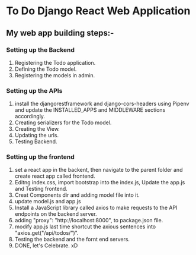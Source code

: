 To Do Django React Web Application
==================================

## My web app building steps:-

### Setting up the Backend
  1. Registering the Todo application.
  2. Defining the Todo model.
  3. Registering the models in admin.

### Setting up the APIs
  1. install the djangorestframework and django-cors-headers using Pipenv and update the INSTALLED_APPS and MIDDLEWARE sections accordingly.
  2. Creating serializers for the Todo model.
  3. Creating the View.
  4. Updating the urls.
  5. Testing Backend.

### Setting up the frontend
  1. set a react app in the backent, then navigate to the parent folder and create react app called frontend.
  2. Editng index.css, import bootstrap into the index.js, Update the app.js and Testing frontend.
  3. Creat Components dir and adding model file into it.
  4. update model.js and app.js
  5. Install a JavaScript library called axios to make requests to the API endpoints on the backend server.
  6. adding "proxy": "http://localhost:8000", to package.json file.
  7. modify app.js last time shortcut the axious sentences into "axios.get("/api/todos/")".
  8. Testing the backend and the fornt end servers.
  9. DONE, let's Celebrate. xD
